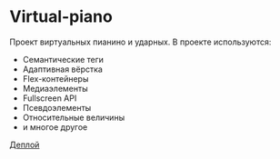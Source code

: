 # **Virtual-piano**
Проект виртуальных пианино и ударных. 
В проекте используются:

* Семантические теги
* Адаптивная вёрстка
* Flex-контейнеры
* Медиаэлементы 
* Fullscreen API
* Псевдоэлементы 
* Относительные величины
* и многое другое

[Деплой](https://loki87by.github.io/virtual-piano/)
